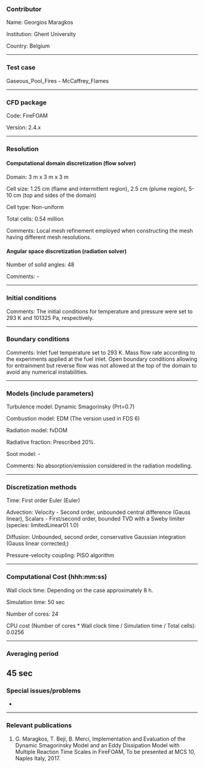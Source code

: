 ### Contributor
Name: Georgios Maragkos

Institution: Ghent University

Country: Belgium

------------------

### Test case
Gaseous_Pool_Fires - McCaffrey_Flames

------------------

### CFD package
Code: FireFOAM

Version: 2.4.x

------------------

### Resolution

#### Computational domain discretization (flow solver)
Domain: 3 m x 3 m x 3 m

Cell size: 1.25 cm (flame and intermittent region), 2.5 cm (plume region), 5-10 cm (top and sides of the domain)

Cell type: Non-uniform

Total cells: 0.54 million

Comments: Local mesh refinement employed when constructing the mesh having different mesh resolutions.

#### Angular space discretization (radiation solver)
Number of solid angles: 48

Comments: -

------------------

### Initial conditions
Comments: The initial conditions for temperature and pressure were set to 293 K and 101325 Pa, respectively.

------------------

### Boundary conditions
Comments: Inlet fuel temperature set to 293 K. Mass flow rate according to the experiments applied at the fuel inlet. Open boundary conditions allowing for entrainment but reverse flow was not allowed at the top of the domain to avoid any numerical instabilities.

------------------

### Models (include parameters)
Turbulence model: Dynamic Smagorinsky (Prt=0.7)

Combustion model: EDM (The version used in FDS 6)

Radiation model: fvDOM

Radiative fraction: Prescribed 20%.

Soot model: -

Comments: No absorption/emission considered in the radiation modelling.

------------------

### Discretization methods
Time: First order Euler (Euler)

Advection: Velocity - Second order, unbounded central difference (Gauss linear), Scalars - First/second order, bounded  TVD with a Sweby limiter (species: limitedLinear01 1.0)

Diffusion: Unbounded, second order, conservative Gaussian integration (Gauss linear corrected;)

Pressure-velocity coupling: PISO algorithm

------------------

### Computational Cost (hhh:mm:ss)
Wall clock time: Depending on the case approximately 8 h.

Simulation time: 50 sec

Number of cores: 24

CPU cost (Number of cores * Wall clock time / Simulation time / Total cells): 0.0256

------------------

### Averaging period
45 sec
------------------

### Special issues/problems
-
------------------

### Relevant publications
1. G. Maragkos, T. Beji, B. Merci, Implementation and Evaluation of the Dynamic Smagorinsky Model and an Eddy Dissipation Model with Multiple Reaction Time Scales in FireFOAM, To be presented at MCS 10, Naples Italy, 2017.
